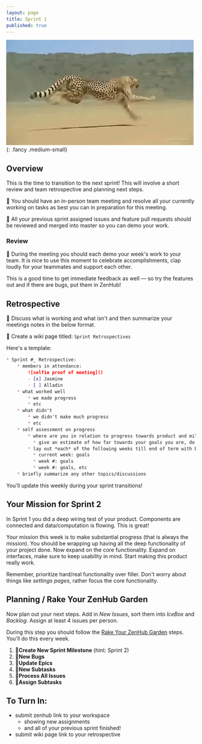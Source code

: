```yaml
---
layout: page
title: Sprint 1
published: true
---
```



![](img/cheetah.gif){: .fancy .medium-small}


## Overview 

This is the time to transition to the next sprint!  This will involve a short review and team retrospective and planning next steps. 

🚀 You should have an in-person team meeting and resolve all your currently working on tasks as best you can in preparation for this meeting.  

🚀 All your previous sprint assigned issues and feature pull requests should be reviewed and merged into master so you can demo your work.


### Review

🚀 During the meeting you should each demo your week's work to your team. It is nice to use this moment to celebrate accomplishments, clap loudly for your teammates and support each other.

This is a good time to get immediate feedback as well — so try the features out and if there are bugs, put them in ZenHub!

## Retrospective 

🚀 Discuss what is working and what isn't and then summarize your meetings notes in the below format.

🚀 Create a wiki page titled:  `Sprint Retrospectives`

Here's a template:

```markdown
* Sprint #_ Retrospective: 
    * members in attendance:
        ![selfie proof of meeting]()
        - [x] Jasmine
        - [ ] Alladin
    * what worked well
        * we made progress
        * etc
    * what didn't
        * we didn't make much progress
        * etc
    * self assessment on progress
        * where are you in relation to progress towards product and milestones? 
          * give an estimate of how far towards your goals you are, do you think you're on track? 
        * lay out *each* of the following weeks till end of term with brief goals for each
          * current week: goals
          * week #: goals
          * week #: goals, etc
    * briefly summarize any other topics/discussions
```

You'll update this weekly during your sprint transitions! 


## Your Mission for Sprint 2

In Sprint 1 you did a deep wiring test of your product. Components are connected and data/computation is flowing. This is great!

Your mission this week is to make substantial progress (that is always the mission).  You should be wrapping up having all the deep functionality of your project done.  Now expand on the core functionality. Expand on interfaces, make sure to keep usability in mind. Start making this product really work.  

Remember, prioritize hard/real functionality over filler. Don't worry about things like *settings pages*, rather focus the core functionality. 

## Planning / Rake Your ZenHub Garden

Now plan out your next steps.  Add in *New Issues*, sort them into *IceBox* and *Backlog*.  Assign at least 4 issues per person.

During this step you should follow the [Rake Your ZenHub Garden](wiring-start-sprint#rake-your-zenhub-garden) steps. You'll do this every week.

1. 🚀**Create New Sprint Milestone**  (hint: Sprint 2)
1. 🚀**New Bugs**
1. 🚀**Update Epics**
1. 🚀**New Subtasks**
1. 🚀**Process All Issues**
1. 🚀**Assign Subtasks**


## To Turn In:
* submit zenhub link to your workspace
    * showing new assignments
    * and all of your previous sprint finished!
* submit wiki page link to your retrospective